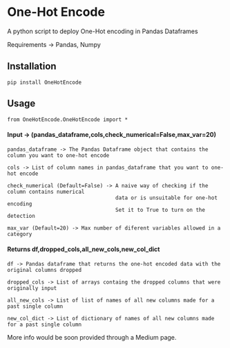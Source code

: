 # One-Hot Encode
A python script to deploy One-Hot encoding in Pandas Dataframes

Requirements -> Pandas, Numpy

## Installation
	pip install OneHotEncode

## Usage
	from OneHotEncode.OneHotEncode import *

#### Input -> (pandas_dataframe,cols,check_numerical=False,max_var=20)
	pandas_dataframe -> The Pandas Dataframe object that contains the column you want to one-hot encode	
	
	cols -> List of column names in pandas_dataframe that you want to one-hot encode
	
	check_numerical (Default=False) -> A naive way of checking if the column contains numerical
	                                   data or is unsuitable for one-hot encoding
	                                   Set it to True to turn on the detection
					   
	max_var (Default=20) -> Max number of diferent variables allowed in a category
                                     
#### Returns df,dropped_cols,all_new_cols,new_col_dict
	df -> Pandas dataframe that returns the one-hot encoded data with the original columns dropped
	
	dropped_cols -> List of arrays containg the dropped columns that were originally input
	
	all_new_cols -> List of list of names of all new columns made for a past single column 
	
	new_col_dict -> List of dictionary of names of all new columns made for a past single column
   

More info would be soon provided through a Medium page.
